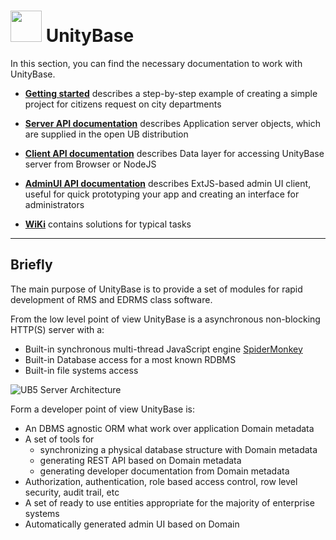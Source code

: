 # <a href="https://unitybase.info/"> <img src="/favicon.ico" height="50"/></a> UnityBase


In this section, you can find the necessary documentation to work with UnityBase. 


- [**Getting started**](gettingstarted/index.html) describes a step-by-step example of creating a simple project for citizens request on city departments

- [**Server API documentation**](server-v5/index.html) describes Application server objects, which are supplied in the open UB distribution

- [**Client API documentation**](ubpub-v5/index.html) describes Data layer for accessing UnityBase server from Browser or NodeJS

- [**AdminUI API documentation**](adminUI/index.html)  describes ExtJS-based admin UI client, useful for quick prototyping your app and creating an interface for administrators

- [**WiKi**](https://git-pub.intecracy.com/unitybase/ubjs/wikis/home) contains solutions for typical tasks

---
## Briefly
The main purpose of UnityBase is to provide a set of modules for rapid development of RMS and EDRMS class software.

From the low level point of view UnityBase is a asynchronous non-blocking HTTP(S) server with a:

 - Built-in synchronous multi-thread JavaScript engine [SpiderMonkey](https://developer.mozilla.org/en-US/docs/Mozilla/Projects/SpiderMonkey)
 - Built-in Database access for a most known RDBMS
 - Built-in file systems access

<img src="server-v5/img//UB-Server-Architecture-v5.png" alt="UB5 Server Architecture">

Form a developer point of view UnityBase is:
 - An DBMS agnostic ORM what work over application Domain metadata
 - A set of tools for
   - synchronizing a physical database structure with Domain metadata
   - generating REST API based on Domain metadata
   - generating developer documentation from Domain metadata
 - Authorization, authentication, role based access control, row level security, audit trail, etc
 - A set of ready to use entities appropriate for the majority of enterprise systems
 - Automatically generated admin UI based on Domain

